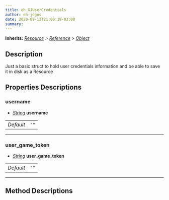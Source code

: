```yaml
---  
title: eh_GJUserCredentials  
author: eh-jogos  
date: 2020-09-12T21:00:19-03:00  
summary:   
---  
```

**Inherits:** _[Resource](https://docs.godotengine.org/en/stable/classes/class_resource.html) > [Reference](https://docs.godotengine.org/en/stable/classes/class_reference.html) > [Object](https://docs.godotengine.org/en/stable/classes/class_object.html)_  
## Description  
 Just a basic struct to hold user credentials information and be able to save it in disk 
 as a Resource

## Properties Descriptions 

### username 
- _[String](https://docs.godotengine.org/en/stable/classes/class_string.html)_ **username**  
  
| | |  
| - |:-:|  
| _Default_ | ` "" ` |  

  
---------
### user_game_token 
- _[String](https://docs.godotengine.org/en/stable/classes/class_string.html)_ **user_game_token**  
  
| | |  
| - |:-:|  
| _Default_ | ` "" ` |  

  
---------
## Method Descriptions  

